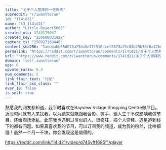 ```yaml
---
title: "关于个人崇拜的一些思考"
subreddit: "r/iwanttorun"
id: "1l4id21"
name: "t3_1l4id21"
author: "Little-Resort5065"
created_utc: 1749179967
created_key: "250606031927"
capture_ts: "250927160446"
content_sha256: "1aeddabb55d675a75da8e17f516dcef5573a29c04b25b76f0a47be34cc98d0e5"
permalink: "https://reddit.com/r/iwanttorun/comments/1l4id21/关于个人崇拜的一些思考/"
url: "https://www.reddit.com/r/iwanttorun/comments/1l4id21/关于个人崇拜的一些思考/"
domain: "self.iwanttorun"
ups: 0
upvote_ratio: 0.3
num_comments: 5
link_flair_text: "讨论"
link_flair_css_class: ""
over_18: false
is_self: true
---
```


熟悉我的网友都知道，我平时喜欢在Bayview Village Shopping
Centre做节目。近段时间就有人来找我，以为跑来就能跟我合影、握手、谈人生？不仅影响我做节目，还给商场添乱。此前我也遇到过类似的人，很疯狂，搞个人崇拜、追星追到线下的都有问题。如果真喜欢我的节目，可以订阅我的频道，成为我的粉丝，比啥都强！虽然一个月一千块，你会发现这是值得的。

<https://reddit.com/link/1l4id21/video/d745yft1685f1/player>
